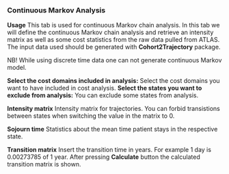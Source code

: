 ### Continuous Markov Analysis

**Usage** 
This tab is used for continuous Markov chain analysis. In this tab we will define the continuous Markov chain analysis and retrieve an intensity matrix as well as some cost statistics from the raw data pulled from ATLAS. The input data used should be generated with **Cohort2Trajectory** package.

NB! While using discrete time data one can not generate continuous Markov model. 

**Select the cost domains included in analysis:** Select the cost domains you want to have included in cost analysis. 
**Select the states you want to exclude from analysis:** You can exclude some states from analysis. 

**Intensity matrix**
Intensity matrix for trajectories. You can forbid transistions between states when switching the value in the matrix to 0. 

**Sojourn time**
Statistics about the mean time patient stays in the respective state.

**Transition matrix**
Insert the transition time in years. For example 1 day is 0.00273785 of 1 year.
After pressing **Calculate** button the calculated transition matrix is shown.